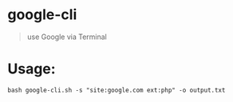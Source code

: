 # google-cli
> use Google via Terminal
# Usage:
```
bash google-cli.sh -s "site:google.com ext:php" -o output.txt
```
